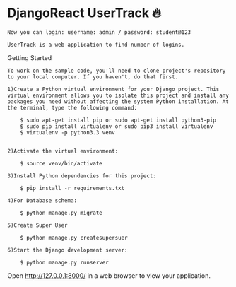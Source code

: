 # DjangoReact UserTrack 🔥

	Now you can login: username: admin / password: student@123

	UserTrack is a web application to find number of logins.

Getting Started

	To work on the sample code, you'll need to clone project's repository to your local computer. If you haven't, do that first.

	1)Create a Python virtual environment for your Django project. This virtual environment allows you to isolate this project and install any packages you need without affecting the system Python installation. At the terminal, type the following command:

		$ sudo apt-get install pip or sudo apt-get install python3-pip
		$ sudo pip install virtualenv or sudo pip3 install virtualenv 
		$ virtualenv -p python3.3 venv
		

	2)Activate the virtual environment:

		$ source venv/bin/activate

	3)Install Python dependencies for this project:

		$ pip install -r requirements.txt

	4)For Database schema:

		$ python manage.py migrate

	5)Create Super User

		$ python manage.py createsupersuer

	6)Start the Django development server:

		$ python manage.py runserver

Open http://127.0.0.1:8000/ in a web browser to view your application.

